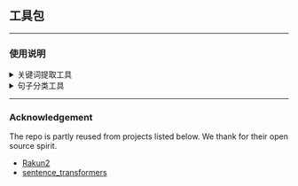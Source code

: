 ## 工具包
---

### 使用说明
<details>
<summary>
关键词提取工具
</summary>
<br/>
文件：cal_class.py

功能：从`text`中提取n个关键字，并返回@@相隔的字符串。

安装依赖：

注：可能需要python3.9,如果失败请参照[Rakun2](https://github.com/SkBlaz/rakun2)重新创建conda环境。
```
pip install rakun2
```

</details>

<details>
<summary>
句子分类工具
</summary>
<br/>
文件：cal_keywords.py

功能：根据`text`分类，列表列表由key_tech.csv指定。

安装依赖：
```
pip install sentence_transformers, pandas
```

</details>

---

### Acknowledgement
The repo is partly reused from projects listed below. We thank for their open source spirit.

- [Rakun2](https://github.com/SkBlaz/rakun2)
- [sentence_transformers](https://github.com/UKPLab/sentence-transformers)